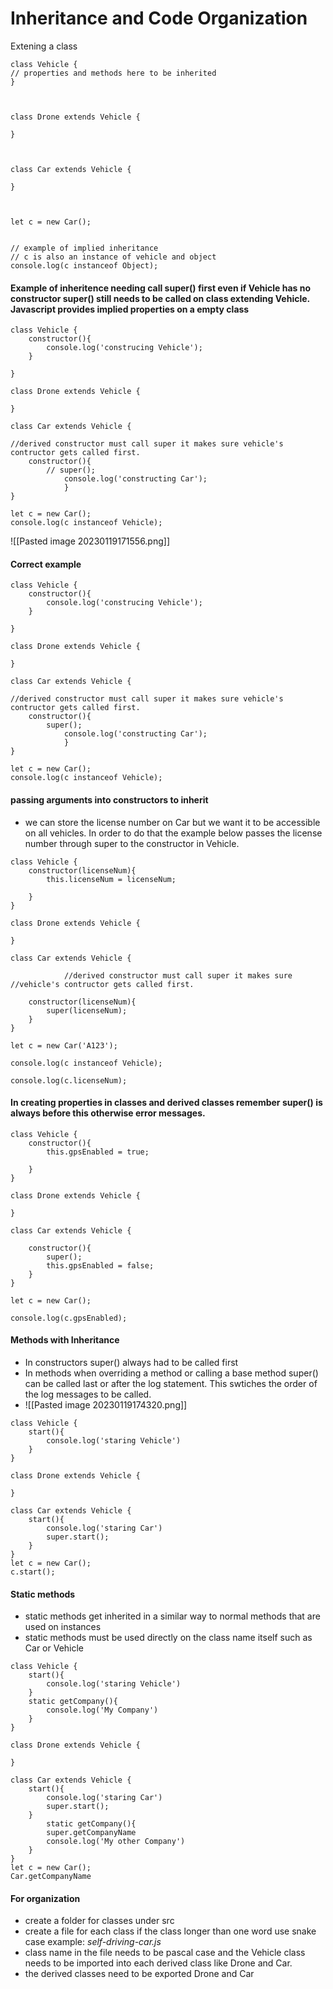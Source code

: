 
# Inheritance and Code Organization

Extening a class

```
class Vehicle {
// properties and methods here to be inherited
}

  

class Drone extends Vehicle {

}

  

class Car extends Vehicle {

}

  

let c = new Car();

  
// example of implied inheritance
// c is also an instance of vehicle and object
console.log(c instanceof Object);

```
#### Example of inheritence needing call super() first even if Vehicle has no constructor super() still needs to be called on class extending Vehicle. Javascript provides implied properties on a empty class
```
class Vehicle {
	constructor(){
		console.log('construcing Vehicle');
	}

}

class Drone extends Vehicle {

}

class Car extends Vehicle {

//derived constructor must call super it makes sure vehicle's contructor gets called first.
	constructor(){
		// super();
			console.log('constructing Car');
			}
}

let c = new Car();
console.log(c instanceof Vehicle);

```

![[Pasted image 20230119171556.png]]
#### Correct example
```
class Vehicle {
	constructor(){
		console.log('construcing Vehicle');
	}

}

class Drone extends Vehicle {

}

class Car extends Vehicle {

//derived constructor must call super it makes sure vehicle's contructor gets called first.
	constructor(){
		super();
			console.log('constructing Car');
			}
}

let c = new Car();
console.log(c instanceof Vehicle);
```
#### passing arguments into constructors to inherit
- we can store the license number on Car but we want it to be accessible on all vehicles. In order to do that the example below passes the license number through super to the constructor in Vehicle.
```
class Vehicle {
	constructor(licenseNum){
		this.licenseNum = licenseNum;

	}
}

class Drone extends Vehicle {

}

class Car extends Vehicle {

			//derived constructor must call super it makes sure //vehicle's contructor gets called first.

	constructor(licenseNum){
		super(licenseNum);
	}
}

let c = new Car('A123');

console.log(c instanceof Vehicle);

console.log(c.licenseNum);
```
#### In creating properties in classes and derived classes remember super() is always before this otherwise error messages.

```
class Vehicle {
	constructor(){
		this.gpsEnabled = true;

	}
}

class Drone extends Vehicle {

}

class Car extends Vehicle {

	constructor(){
		super();
		this.gpsEnabled = false;
	}
}

let c = new Car();

console.log(c.gpsEnabled);
```

#### Methods with Inheritance
- In constructors super() always had to be called first
- In methods when overriding a method or calling a base method super() can be called last or after the log statement. This swtiches the order of the log messages to be called.
- ![[Pasted image 20230119174320.png]]
```
class Vehicle {
	start(){
		console.log('staring Vehicle')
	}
}

class Drone extends Vehicle {

}

class Car extends Vehicle {
	start(){
		console.log('staring Car')
		super.start();
	}
}
let c = new Car();
c.start();
```
#### Static methods
- static methods get inherited in a similar way to normal methods that are used on instances
- static methods must be used directly on the class name itself such as Car or Vehicle
```
class Vehicle {
	start(){
		console.log('staring Vehicle')
	}
	static getCompany(){
		console.log('My Company')
	}
}

class Drone extends Vehicle {

}

class Car extends Vehicle {
	start(){
		console.log('staring Car')
		super.start();
	}
		static getCompany(){
		super.getCompanyName
		console.log('My other Company')
	}
}
let c = new Car();
Car.getCompanyName
```

#### For organization
- create a folder for classes under src
- create a file for each class if the class longer than one word use snake case example: *self-driving-car.js*
- class name in the file needs to be pascal case and the Vehicle class needs to be imported into each derived class like Drone and Car.
- the derived classes need to be exported Drone and Car 